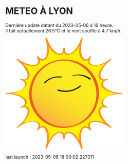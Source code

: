# METEO À LYON

Dernière update datant du 2023-05-06 à 16 heure.  
Il fait actuellement 26.5°C et le vent souffle à 4.7 km/h.      

![](./.github/sun.png)

last launch : 2023-05-06 18:00:02.227311
